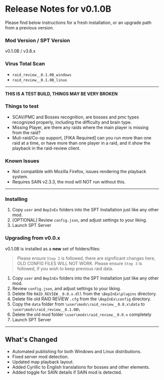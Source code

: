 # Release Notes for v0.1.0B

Please find below instructions for a fresh installation, or an upgrade path from a previous version.

### Mod Version / SPT Version
v0.1.0B / v3.8.x

### Virus Total Scan
- `raid_review__0.1.0B_windows` 
- `raid_review__0.1.0B_linux` 

---

**THIS IS A TEST BUILD, THINGS MAY BE VERY BROKEN**

### Things to test
- SCAV/PMC and Bosses recognition, are bosses and pmc types recognized properly, including the difficulty and brain type.
- Missing Player, are there any raids where the main player is missing from the raid?
- Muli-raid/Co-op support, [FIKA Required] can you run more than one raid at a time, or have more than one player in a raid, and it show the playback in the raid-review client.

### Known Issues
- Not compatible with Mozilla Firefox, issues rendering the playback system.
- Requires SAIN v2.3.3, the mod will NOT run without this.
---
### Installing

1. Copy `user` and `BepInEx` folders into the SPT Installation just like any other mod.
2. [OPTIONAL] Review `config.json`, and adjust settings to your liking.  
3. Launch SPT Server

### Upgrading from v0.0.x

v0.1.0B is installed as a **new** set of folders/files:

> Please ensure `Step 2` is followed, there are significant changes here, OLD CONFIG FILES WILL NOT WORK.
> Please ensure `Step 3` is followed, if you wish to keep previous raid data.

1. Copy `user` and `BepInEx` folders into the SPT Installation just like any other mod.
2. Review `config.json`, and adjust settings to your liking.  
3. Delete file `RAID_REVIEW__0.0.x.dll` from the `\BepInEx\plugins` directory.
4. Delete file old RAID REVIEW `.cfg` from the `\BepInEx\config` directory.
5. Copy the `data` folder from `\user\mods\raid_review__0.0.x\data` to `\user\mods\raid_review__0.1.0B\`
6. Delete the old mod folder `\user\mods\raid_review__0.0.x` completely
7. Launch SPT Server

---

## What's Changed
- Automated publishing for both Windows and Linux distributions.
- Fixed server mod detection.
- Updated map playback layout.
- Added Cyrillic to English translations for bosses and other elements.
- Added toggle for SAIN details if SAIN mod is detected.
